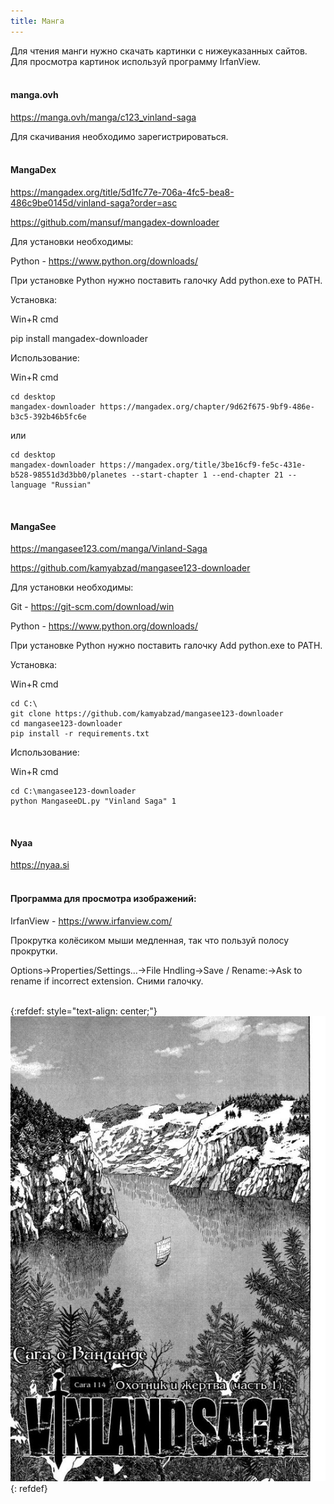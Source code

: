```yaml
---
title: Манга
---
```


Для чтения манги нужно скачать картинки с нижеуказанных сайтов. Для просмотра картинок используй программу IrfanView.
<br><br>

#### manga.ovh

<https://manga.ovh/manga/c123_vinland-saga>

Для скачивания необходимо зарегистрироваться.
<br><br>

#### MangaDex

<https://mangadex.org/title/5d1fc77e-706a-4fc5-bea8-486c9be0145d/vinland-saga?order=asc>

<https://github.com/mansuf/mangadex-downloader>

Для установки необходимы:

Python - <https://www.python.org/downloads/>

При установке Python нужно поставить галочку Add python.exe to PATH.

Установка:

Win+R cmd

pip install mangadex-downloader

Использование:

Win+R cmd

```
cd desktop
mangadex-downloader https://mangadex.org/chapter/9d62f675-9bf9-486e-b3c5-392b46b5fc6e
```

или

```
cd desktop
mangadex-downloader https://mangadex.org/title/3be16cf9-fe5c-431e-b528-98551d3d3bb0/planetes --start-chapter 1 --end-chapter 21 --language "Russian"
```
<br>

#### MangaSee

<https://mangasee123.com/manga/Vinland-Saga>

<https://github.com/kamyabzad/mangasee123-downloader>

Для установки необходимы:

Git - <https://git-scm.com/download/win>

Python - <https://www.python.org/downloads/>

При установке Python нужно поставить галочку Add python.exe to PATH.

Установка:

Win+R cmd

```
cd C:\
git clone https://github.com/kamyabzad/mangasee123-downloader
cd mangasee123-downloader
pip install -r requirements.txt
```

Использование:

Win+R cmd

```
cd C:\mangasee123-downloader
python MangaseeDL.py "Vinland Saga" 1
```
<br>

#### Nyaa

<https://nyaa.si>
<br><br>

#### Программа для просмотра изображений:

IrfanView - <https://www.irfanview.com/>

Прокрутка колёсиком мыши медленная, так что пользуй полосу прокрутки.

Options->Properties/Settings...->File Hndling->Save / Rename:->Ask to rename if incorrect extension. Сними галочку.
<br><br>

{:refdef: style="text-align: center;"}
![Vinland](/images/vinland.jpg)
{: refdef}
